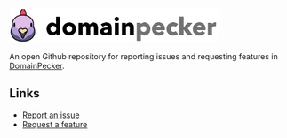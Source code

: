 <img src="resources/logo.svg" height="60"/>

An open Github repository for reporting issues and requesting features in [DomainPecker](https://www.domainpecker.com).

## Links
- [Report an issue](https://github.com/jackmahoney/DomainPecker-Support/issues/new)
- [Request a feature](https://github.com/jackmahoney/DomainPecker-Support/issues/new)
